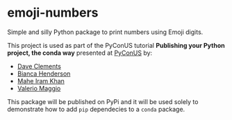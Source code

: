 # emoji-numbers
Simple and silly Python package to print numbers using Emoji digits.

This project is used as part of the PyConUS tutorial **Publishing your Python project, the conda way** 
presented at [PyConUS](https://us.pycon.org/2023/schedule/presentation/94/) by:
* [Dave Clements](https://us.pycon.org/2023/speaker/profile/108/)
* [Bianca Henderson](https://us.pycon.org/2023/speaker/profile/75/)
* [Mahe Iram Khan](https://us.pycon.org/2023/speaker/profile/166/)
* [Valerio Maggio](https://us.pycon.org/2023/speaker/profile/109/)

This package will be published on PyPi and it will be used solely
to demonstrate how to add `pip` dependecies to a `conda` package.

